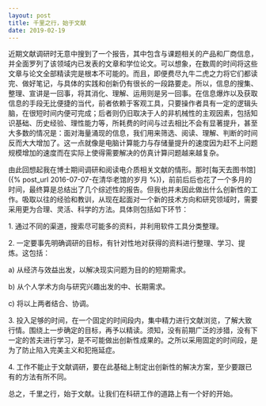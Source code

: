 ```yaml
---
layout: post
title: 千里之行，始于文献
date: 2019-02-19
---
```


近期文献调研时无意中搜到了一个报告，其中包含与课题相关的产品和厂商信息，并全面罗列了该领域内已发表的文章和学位论文。可以想象，在数周的时间将这些文章与论文全部精读完是根本不可能的。而且，即便费尽九牛二虎之力将它们都读完、做好笔记，与具体的实践和创新仍有很长的一段路要走。所以，信息的搜集、整理、宣讲是一回事，将其消化、理解、运用则是另一回事。在信息爆炸以及获取信息的手段无比便捷的当代，前者依赖于客观工具，只要操作者具有一定的逻辑头脑，在很短时间内便可完成；后者则仍旧取决于人的非机械性的主观因素，包括知识基础、历史经验、理性能力等，所耗费的时间与过去相比不会有显著提升，甚至大多数的情况是：面对海量涌现的信息，我们用来筛选、阅读、理解、判断的时间反而大大增加了。这一点就像是电脑计算能力与存储量提升的速度因为赶不上问题规模增加的速度而在实际上使得需要解决的仿真计算问题越来越复杂。

由此回想起我在博士期间调研和阅读电介质相关文献的情形。那时[每天去图书馆]({% post_url 2016-07-07-在清华老馆的岁月 %})，前前后后也花了一个多月的时间，最终算是总结出了几个综述性的报告。但我也并未因此做出什么创新性的工作。吸取以往的经验和教训，从现在起面对一个新的技术方向和研究领域时，需要采用更为合理、灵活、科学的方法。具体则包括如下环节：

1\. 通过不同的渠道，搜索尽可能多的资料，并利用软件工具分类整理。

2\. 一定要事先明确调研的目标，有针对性地对获得的资料进行整理、学习、提炼。这包括：

a) 从经济与效益出发，以解决现实问题为目的的短期需求。

b) 从个人学术方向与研究兴趣出发的中、长期需求。

c) 将以上两者结合、协调。

3\. 投入足够的时间，在一个固定的时间段内，集中精力进行文献浏览，了解大致行情。围绕上一步确定的目标，再予以精读。须知，没有前期广泛的涉猎，没有下一定的苦夫进行学习，是不可能做出创新性成果的。之所以采用固定的时间段，是为了防止陷入完美主义和犯拖延症。

4\. 工作不能止于文献调研，要在此基础上制定出创新性的解决方案，至少要跟已有的方法有所不同。

总之，千里之行，始于文献。让我们在科研工作的道路上有一个好的开始。
